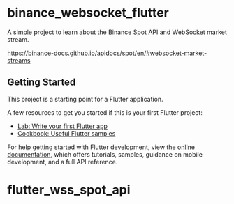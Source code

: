 # binance_websocket_flutter

A simple project to learn about the Binance Spot API and WebSocket market stream.

https://binance-docs.github.io/apidocs/spot/en/#websocket-market-streams

## Getting Started

This project is a starting point for a Flutter application.

A few resources to get you started if this is your first Flutter project:

- [Lab: Write your first Flutter app](https://docs.flutter.dev/get-started/codelab)
- [Cookbook: Useful Flutter samples](https://docs.flutter.dev/cookbook)

For help getting started with Flutter development, view the
[online documentation](https://docs.flutter.dev/), which offers tutorials,
samples, guidance on mobile development, and a full API reference.
# flutter_wss_spot_api
